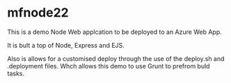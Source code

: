 # mfnode22
This is a demo Node Web applcation to be deployed to an Azure Web App.

It is bult a top of Node, Express and EJS.

Also is allows for a customised deploy through the use of the deploy.sh and .deployment files. Whch allows this demo to use Grunt to prefrom buld tasks.


